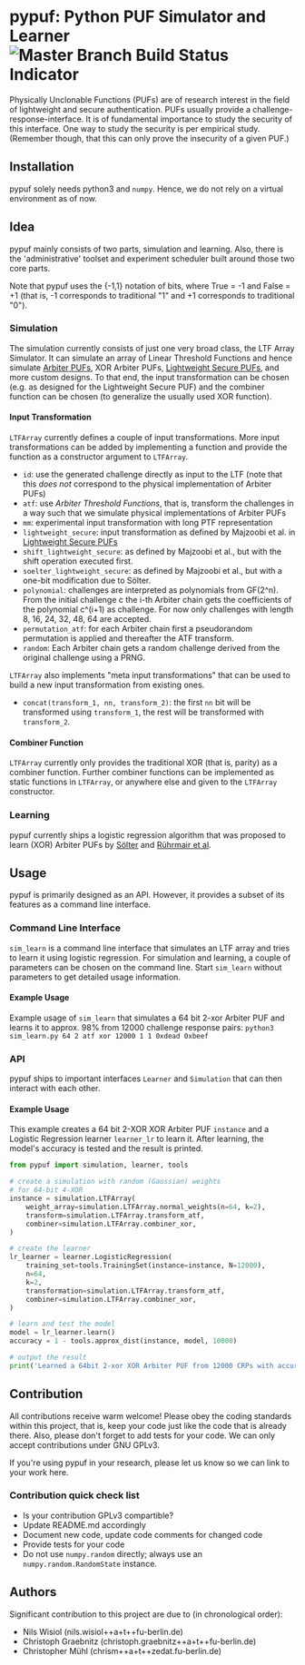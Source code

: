 # pypuf: Python PUF Simulator and Learner ![Master Branch Build Status Indicator](https://travis-ci.org/nils-wisiol/pypuf.svg?branch=master)

Physically Unclonable Functions (PUFs) are of research interest in the field of lightweight and secure authentication. PUFs usually provide a challenge-response-interface. It is of fundamental importance to study the security of this interface. One way to study the security is per empirical study. (Remember though, that this can only prove the insecurity of a given PUF.)

## Installation

pypuf solely needs python3 and `numpy`. Hence, we do not rely on a virtual environment as of now.

## Idea

pypuf mainly consists of two parts, simulation and learning. Also, there is the 'administrative' toolset and experiment scheduler built around those two core parts.

Note that pypuf uses the {-1,1} notation of bits, where True = -1 and False = +1 (that is, -1 corresponds to traditional "1" and +1 corresponds to traditional "0").

### Simulation

The simulation currently consists of just one very broad class, the LTF Array Simulator. It can simulate an array of Linear Threshold Functions and hence simulate [Arbiter PUFs](https://people.csail.mit.edu/devadas/pubs/cpuf-journal.pdf), XOR Arbiter PUFs, [Lightweight Secure PUFs](http://aceslab.org/sites/default/files/Lightweight%20Secure%20PUFs_0.pdf), and more custom designs. To that end, the input transformation can be chosen (e.g. as designed for the Lightweight Secure PUF) and the combiner function can be chosen (to generalize the usually used XOR function).

#### Input Transformation

`LTFArray` currently defines a couple of input transformations. More input transformations can be added by implementing a function and provide the function as a constructor argument to `LTFArray`.

 * `id`: use the generated challenge directly as input to the LTF (note that this *does not* correspond to the physical implementation of Arbiter PUFs)
 * `atf`: use *Arbiter Threshold Functions*, that is, transform the challenges in a way such that we simulate physical implementations of Arbiter PUFs
 * `mm`: experimental input transformation with long PTF representation
 * `lightweight_secure`: input transformation as defined by Majzoobi et al. in [Lightweight Secure PUFs](http://aceslab.org/sites/default/files/Lightweight%20Secure%20PUFs_0.pdf)
 * `shift_lightweight_secure`: as defined by Majzoobi et al., but with the shift operation executed first.
 * `soelter_lightweight_secure`: as defined by Majzoobi et al., but with a one-bit modification due to Sölter.
 * `polynomial`: challenges are interpreted as polynomials from GF(2^n). From the initial challenge c the i-th Arbiter chain gets the coefficients of the polynomial c^(i+1) as challenge. For now only challenges with length 8, 16, 24, 32, 48, 64 are accepted.
 * `permutation_atf`: for each Arbiter chain first a pseudorandom permutation is applied and thereafter the ATF transform.
 * `random`: Each Arbiter chain gets a random challenge derived from the original challenge using a PRNG.

 `LTFArray` also implements "meta input transformations" that can be used to build a new input transformation from existing ones.
 * `concat(transform_1, nn, transform_2)`: the first `nn` bit will be transformed using `transform_1`, the rest will be transformed with `transform_2`. 

#### Combiner Function

`LTFArray` currently only provides the traditional XOR (that is, parity) as a combiner function. Further combiner functions can be implemented as static functions in `LTFArray`, or anywhere else and given to the `LTFArray` constructor.

### Learning

pypuf currently ships a logistic regression algorithm that was proposed to learn (XOR) Arbiter PUFs by [Sölter](https://www.researchgate.net/profile/Jan_Soelter/publication/259580784_Cryptanalysis_of_electrical_PUFs_via_machine_learning_algorithms/links/00b4952cc03621836c000000/Cryptanalysis-of-electrical-PUFs-via-machine-learning-algorithms.pdf) and [Rührmair et al](https://eprint.iacr.org/2010/251.pdf).

## Usage

pypuf is primarily designed as an API. However, it provides a subset of its features as a command line interface.

### Command Line Interface

`sim_learn` is a command line interface that simulates an LTF array and tries to learn it using logistic regression. For simulation and learning, a couple of parameters can be chosen on the command line. Start `sim_learn` without parameters to get detailed usage information.	

#### Example Usage

Example usage of `sim_learn` that simulates a 64 bit 2-xor Arbiter PUF and learns it to approx. 98% from 12000 challenge response pairs: `python3 sim_learn.py 64 2 atf xor 12000 1 1 0xdead 0xbeef`

### API

pypuf ships to important interfaces `Learner` and `Simulation` that can then interact with each other.

#### Example Usage

This example creates a 64 bit 2-XOR XOR Arbiter PUF `instance` and a Logistic Regression learner `learner_lr` to learn it. After learning, the model's accuracy is tested and the result is printed.

````python
from pypuf import simulation, learner, tools

# create a simulation with random (Gaussian) weights
# for 64-bit 4-XOR 
instance = simulation.LTFArray(
    weight_array=simulation.LTFArray.normal_weights(n=64, k=2),
    transform=simulation.LTFArray.transform_atf,
    combiner=simulation.LTFArray.combiner_xor,
)

# create the learner
lr_learner = learner.LogisticRegression(
    training_set=tools.TrainingSet(instance=instance, N=12000),
    n=64,
    k=2,
    transformation=simulation.LTFArray.transform_atf,
    combiner=simulation.LTFArray.combiner_xor,
)

# learn and test the model
model = lr_learner.learn()
accuracy = 1 - tools.approx_dist(instance, model, 10000)

# output the result
print('Learned a 64bit 2-xor XOR Arbiter PUF from 12000 CRPs with accuracy %f' % accuracy)
````

## Contribution

All contributions receive warm welcome! Please obey the coding standards within this project, that is, keep your code just like the code that is already there. Also, please don't forget to add tests for your code. We can only accept contributions under GNU GPLv3.

If you're using pypuf in your research, please let us know so we can link to your work here.

### Contribution quick check list

 * Is your contribution GPLv3 compartible?
 * Update README.md accordingly
 * Document new code, update code comments for changed code
 * Provide tests for your code
 * Do not use `numpy.random` directly; always use an `numpy.random.RandomState` instance.

## Authors

Significant contribution to this project are due to (in chronological order):

 * Nils Wisiol (nils.wisiol++a+t++fu-berlin.de)
 * Christoph Graebnitz (christoph.graebnitz++a+t++fu-berlin.de)
 * Christopher Mühl (chrism++a+t++zedat.fu-berlin.de)